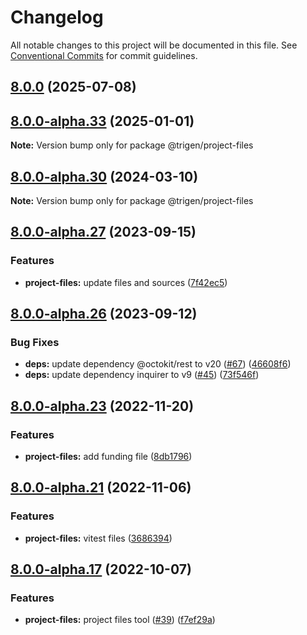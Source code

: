 # Changelog

All notable changes to this project will be documented in this file.
See [Conventional Commits](https://conventionalcommits.org) for commit guidelines.

## [8.0.0](https://github.com/TrigenSoftware/scripts/compare/v8.0.0-alpha.34...v8.0.0) (2025-07-08)

## [8.0.0-alpha.33](https://github.com/TrigenSoftware/scripts/compare/v8.0.0-alpha.32...v8.0.0-alpha.33) (2025-01-01)

**Note:** Version bump only for package @trigen/project-files

## [8.0.0-alpha.30](https://github.com/TrigenSoftware/scripts/compare/v8.0.0-alpha.29...v8.0.0-alpha.30) (2024-03-10)

**Note:** Version bump only for package @trigen/project-files

## [8.0.0-alpha.27](https://github.com/TrigenSoftware/scripts/compare/v8.0.0-alpha.26...v8.0.0-alpha.27) (2023-09-15)

### Features

* **project-files:** update files and sources ([7f42ec5](https://github.com/TrigenSoftware/scripts/commit/7f42ec519e397980fcd1e1dec83dd27664db916d))

## [8.0.0-alpha.26](https://github.com/TrigenSoftware/scripts/compare/v8.0.0-alpha.25...v8.0.0-alpha.26) (2023-09-12)

### Bug Fixes

* **deps:** update dependency @octokit/rest to v20 ([#67](https://github.com/TrigenSoftware/scripts/issues/67)) ([46608f6](https://github.com/TrigenSoftware/scripts/commit/46608f661aa1c84e612fda74b2163090dc4f0d2d))
* **deps:** update dependency inquirer to v9 ([#45](https://github.com/TrigenSoftware/scripts/issues/45)) ([73f546f](https://github.com/TrigenSoftware/scripts/commit/73f546f4d4f4c3f1f55e61cdae1b1afeec84c362))

## [8.0.0-alpha.23](https://github.com/TrigenSoftware/scripts/compare/v8.0.0-alpha.22...v8.0.0-alpha.23) (2022-11-20)

### Features

* **project-files:** add funding file ([8db1796](https://github.com/TrigenSoftware/scripts/commit/8db17963b941fbf97b023821d6e44eaa24a5a6cf))

## [8.0.0-alpha.21](https://github.com/TrigenSoftware/scripts/compare/v8.0.0-alpha.20...v8.0.0-alpha.21) (2022-11-06)

### Features

* **project-files:** vitest files ([3686394](https://github.com/TrigenSoftware/scripts/commit/3686394b05d087e1c2ef6fc8b180d034b6f0276d))

## [8.0.0-alpha.17](https://github.com/TrigenSoftware/scripts/compare/v8.0.0-alpha.16...v8.0.0-alpha.17) (2022-10-07)

### Features

* **project-files:** project files tool ([#39](https://github.com/TrigenSoftware/scripts/issues/39)) ([f7ef29a](https://github.com/TrigenSoftware/scripts/commit/f7ef29a7eccfabf68c47102bed5d3b80d736e5e3))
